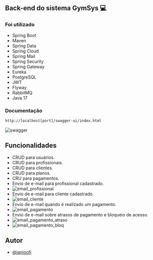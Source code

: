 ## Back-end do sistema GymSys 💻

### Foi utilizado
- Spring Boot
- Maven
- Spring Data
- Spring Cloud
- Spring Mail
- Spring Security
- Spring Gateway
- Eureka
- PostgreSQL
- JWT
- Flyway
- RabbitMQ
- Java 17


### Documentação
```bash
http://localhost[port]/swagger-ui/index.html
```
![swagger](https://github-production-user-asset-6210df.s3.amazonaws.com/95763551/328044854-509ff931-a560-4f6c-8461-0e384b7cc8a7.png?X-Amz-Algorithm=AWS4-HMAC-SHA256&X-Amz-Credential=AKIAVCODYLSA53PQK4ZA%2F20240505%2Fus-east-1%2Fs3%2Faws4_request&X-Amz-Date=20240505T222200Z&X-Amz-Expires=300&X-Amz-Signature=28edf06411b4e23ac14224ac0321fba02b964016b829b871a7e273f062a3ffa1&X-Amz-SignedHeaders=host&actor_id=0&key_id=0&repo_id=0)

## Funcionalidades
- CRUD para usuários.
- CRUD para profissionais.
- CRUD para clientes.
- CRUD para planos.
- CRU para pagamentos.
- Envio de e-mail para profissional cadastrado.
- ![email_profissional](https://github-production-user-asset-6210df.s3.amazonaws.com/95763551/328045935-0361cb6c-0818-4cbd-9e73-89d365d66091.png?X-Amz-Algorithm=AWS4-HMAC-SHA256&X-Amz-Credential=AKIAVCODYLSA53PQK4ZA%2F20240505%2Fus-east-1%2Fs3%2Faws4_request&X-Amz-Date=20240505T222218Z&X-Amz-Expires=300&X-Amz-Signature=2d3da6dae73d9e47911f042b8ead592720e8e734ea9bc720aac692558e35f3c1&X-Amz-SignedHeaders=host&actor_id=0&key_id=0&repo_id=0)
- Envio de e-mail para cliente cadastrado.
- ![email_cliente](https://github-production-user-asset-6210df.s3.amazonaws.com/95763551/328046000-0683cd02-35e5-497e-bb96-cc95f17e6415.png?X-Amz-Algorithm=AWS4-HMAC-SHA256&X-Amz-Credential=AKIAVCODYLSA53PQK4ZA%2F20240505%2Fus-east-1%2Fs3%2Faws4_request&X-Amz-Date=20240505T222308Z&X-Amz-Expires=300&X-Amz-Signature=239b1f2f8b340e9e830bab3eb69d66c3d0d456eda66059e2420a803144763deb&X-Amz-SignedHeaders=host&actor_id=0&key_id=0&repo_id=0)
- Envio de e-mail quando é realizado um pagamento.
- ![email_pagamento](https://github-production-user-asset-6210df.s3.amazonaws.com/95763551/328046133-4e4da573-89a3-457e-a971-5fa00177befc.png?X-Amz-Algorithm=AWS4-HMAC-SHA256&X-Amz-Credential=AKIAVCODYLSA53PQK4ZA%2F20240505%2Fus-east-1%2Fs3%2Faws4_request&X-Amz-Date=20240505T222356Z&X-Amz-Expires=300&X-Amz-Signature=2ffa9b900371bc8bc236ce188a39f8d621b550ab5a2b89544076c44eac66de5c&X-Amz-SignedHeaders=host&actor_id=0&key_id=0&repo_id=0)
- Envio de e-mail sobre atrasos de pagamento e bloqueio de acesso.
- ![email_pagamento_atraso](https://github-production-user-asset-6210df.s3.amazonaws.com/95763551/328046954-76ab7bdb-2bc8-48b9-9ecc-a3aca10deb2c.png?X-Amz-Algorithm=AWS4-HMAC-SHA256&X-Amz-Credential=AKIAVCODYLSA53PQK4ZA%2F20240505%2Fus-east-1%2Fs3%2Faws4_request&X-Amz-Date=20240505T222412Z&X-Amz-Expires=300&X-Amz-Signature=be7e30790d5600b2658e4f8a42e00ef432ee97959afd9c5636bbcaf8428a3e87&X-Amz-SignedHeaders=host&actor_id=0&key_id=0&repo_id=0)
- ![email_pagamento_bloq](https://github-production-user-asset-6210df.s3.amazonaws.com/95763551/328046897-8e8e8dd8-8444-4673-b5b0-4bab27a8f335.png?X-Amz-Algorithm=AWS4-HMAC-SHA256&X-Amz-Credential=AKIAVCODYLSA53PQK4ZA%2F20240505%2Fus-east-1%2Fs3%2Faws4_request&X-Amz-Date=20240505T222449Z&X-Amz-Expires=300&X-Amz-Signature=6895c4c00c650507eedcd881c481e9db4545c152972c0970694aa2a9d87b5d71&X-Amz-SignedHeaders=host&actor_id=0&key_id=0&repo_id=0)

## Autor

- [@janioofi](https://www.instagram.com/janioofi/)

